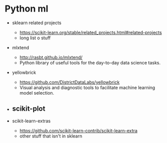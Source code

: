 # Python ml 

- sklearn related projects
    - https://scikit-learn.org/stable/related_projects.html#related-projects
    - long list o stuff

- mlxtend
    - http://rasbt.github.io/mlxtend/
    - Python library of useful tools for the day-to-day data science tasks.

- yellowbrick
    - https://github.com/DistrictDataLabs/yellowbrick
    - Visual analysis and diagnostic tools to facilitate machine learning model selection.
    
- scikit-plot
    - 
    
- scikit-learn-extras 
    - https://github.com/scikit-learn-contrib/scikit-learn-extra
    - other stuff that isn't in sklearn
    
   
